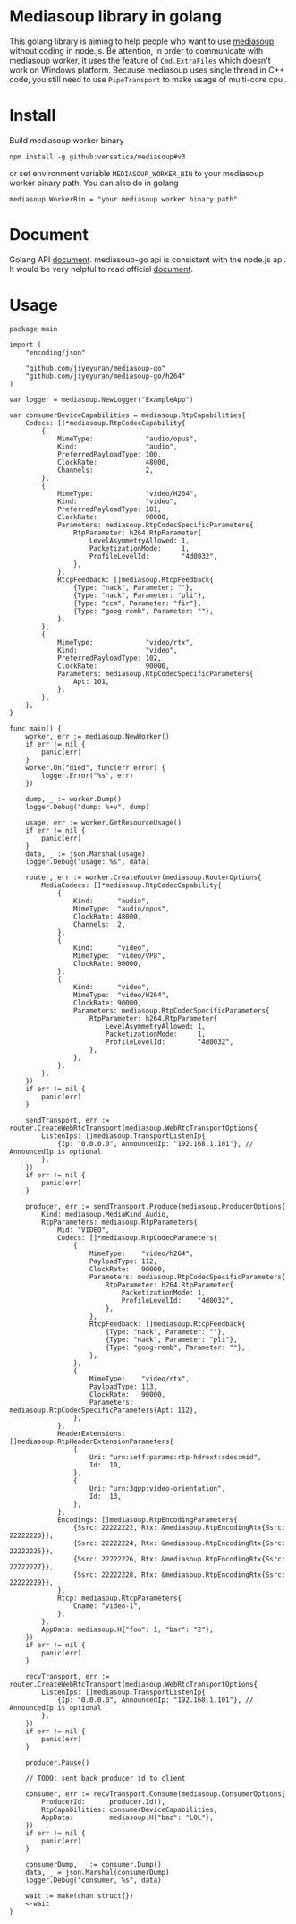 # Mediasoup library in golang
This golang library is aiming to help people who want to use [mediasoup](https://github.com/versatica/mediasoup) without coding in node.js. Be attention, in order to communicate with mediasoup worker, it uses the feature of `Cmd.ExtraFiles` which doesn't work on Windows platform. Because mediasoup uses single thread in C++ code, you still need to use `PipeTransport` to make usage of multi-core cpu .
# Install
Build mediasoup worker binary
```
npm install -g github:versatica/mediasoup#v3
```
or set environment variable `MEDIASOUP_WORKER_BIN` to your mediasoup worker binary path. You can also do in golang
```
mediasoup.WorkerBin = "your mediasoup worker binary path"
```

# Document
Golang API [document](https://pkg.go.dev/github.com/jiyeyuran/mediasoup-go). mediasoup-go api is consistent with the node.js api. It would be very helpful to read official [document](https://mediasoup.org/documentation/v3/mediasoup/api/).
# Usage
```
package main

import (
	"encoding/json"

	"github.com/jiyeyuran/mediasoup-go"
	"github.com/jiyeyuran/mediasoup-go/h264"
)

var logger = mediasoup.NewLogger("ExampleApp")

var consumerDeviceCapabilities = mediasoup.RtpCapabilities{
	Codecs: []*mediasoup.RtpCodecCapability{
		{
			MimeType:             "audio/opus",
			Kind:                 "audio",
			PreferredPayloadType: 100,
			ClockRate:            48000,
			Channels:             2,
		},
		{
			MimeType:             "video/H264",
			Kind:                 "video",
			PreferredPayloadType: 101,
			ClockRate:            90000,
			Parameters: mediasoup.RtpCodecSpecificParameters{
				RtpParameter: h264.RtpParameter{
					LevelAsymmetryAllowed: 1,
					PacketizationMode:     1,
					ProfileLevelId:        "4d0032",
				},
			},
			RtcpFeedback: []mediasoup.RtcpFeedback{
				{Type: "nack", Parameter: ""},
				{Type: "nack", Parameter: "pli"},
				{Type: "ccm", Parameter: "fir"},
				{Type: "goog-remb", Parameter: ""},
			},
		},
		{
			MimeType:             "video/rtx",
			Kind:                 "video",
			PreferredPayloadType: 102,
			ClockRate:            90000,
			Parameters: mediasoup.RtpCodecSpecificParameters{
				Apt: 101,
			},
		},
	},
}

func main() {
	worker, err := mediasoup.NewWorker()
	if err != nil {
		panic(err)
	}
	worker.On("died", func(err error) {
		logger.Error("%s", err)
	})

	dump, _ := worker.Dump()
	logger.Debug("dump: %+v", dump)

	usage, err := worker.GetResourceUsage()
	if err != nil {
		panic(err)
	}
	data, _ := json.Marshal(usage)
	logger.Debug("usage: %s", data)

	router, err := worker.CreateRouter(mediasoup.RouterOptions{
		MediaCodecs: []*mediasoup.RtpCodecCapability{
			{
				Kind:      "audio",
				MimeType:  "audio/opus",
				ClockRate: 48000,
				Channels:  2,
			},
			{
				Kind:      "video",
				MimeType:  "video/VP8",
				ClockRate: 90000,
			},
			{
				Kind:      "video",
				MimeType:  "video/H264",
				ClockRate: 90000,
				Parameters: mediasoup.RtpCodecSpecificParameters{
					RtpParameter: h264.RtpParameter{
						LevelAsymmetryAllowed: 1,
						PacketizationMode:     1,
						ProfileLevelId:        "4d0032",
					},
				},
			},
		},
	})
	if err != nil {
		panic(err)
	}

	sendTransport, err := router.CreateWebRtcTransport(mediasoup.WebRtcTransportOptions{
		ListenIps: []mediasoup.TransportListenIp{
			{Ip: "0.0.0.0", AnnouncedIp: "192.168.1.101"}, // AnnouncedIp is optional
		},
	})
	if err != nil {
		panic(err)
	}

	producer, err := sendTransport.Produce(mediasoup.ProducerOptions{
		Kind: mediasoup.MediaKind_Audio,
		RtpParameters: mediasoup.RtpParameters{
			Mid: "VIDEO",
			Codecs: []*mediasoup.RtpCodecParameters{
				{
					MimeType:    "video/h264",
					PayloadType: 112,
					ClockRate:   90000,
					Parameters: mediasoup.RtpCodecSpecificParameters{
						RtpParameter: h264.RtpParameter{
							PacketizationMode: 1,
							ProfileLevelId:    "4d0032",
						},
					},
					RtcpFeedback: []mediasoup.RtcpFeedback{
						{Type: "nack", Parameter: ""},
						{Type: "nack", Parameter: "pli"},
						{Type: "goog-remb", Parameter: ""},
					},
				},
				{
					MimeType:    "video/rtx",
					PayloadType: 113,
					ClockRate:   90000,
					Parameters:  mediasoup.RtpCodecSpecificParameters{Apt: 112},
				},
			},
			HeaderExtensions: []mediasoup.RtpHeaderExtensionParameters{
				{
					Uri: "urn:ietf:params:rtp-hdrext:sdes:mid",
					Id:  10,
				},
				{
					Uri: "urn:3gpp:video-orientation",
					Id:  13,
				},
			},
			Encodings: []mediasoup.RtpEncodingParameters{
				{Ssrc: 22222222, Rtx: &mediasoup.RtpEncodingRtx{Ssrc: 22222223}},
				{Ssrc: 22222224, Rtx: &mediasoup.RtpEncodingRtx{Ssrc: 22222225}},
				{Ssrc: 22222226, Rtx: &mediasoup.RtpEncodingRtx{Ssrc: 22222227}},
				{Ssrc: 22222228, Rtx: &mediasoup.RtpEncodingRtx{Ssrc: 22222229}},
			},
			Rtcp: mediasoup.RtcpParameters{
				Cname: "video-1",
			},
		},
		AppData: mediasoup.H{"foo": 1, "bar": "2"},
	})
	if err != nil {
		panic(err)
	}

	recvTransport, err := router.CreateWebRtcTransport(mediasoup.WebRtcTransportOptions{
		ListenIps: []mediasoup.TransportListenIp{
			{Ip: "0.0.0.0", AnnouncedIp: "192.168.1.101"}, // AnnouncedIp is optional
		},
	})
	if err != nil {
		panic(err)
	}

	producer.Pause()

	// TODO: sent back producer id to client

	consumer, err := recvTransport.Consume(mediasoup.ConsumerOptions{
		ProducerId:      producer.Id(),
		RtpCapabilities: consumerDeviceCapabilities,
		AppData:         mediasoup.H{"baz": "LOL"},
	})
	if err != nil {
		panic(err)
	}

	consumerDump, _ := consumer.Dump()
	data, _ = json.Marshal(consumerDump)
	logger.Debug("consumer, %s", data)

	wait := make(chan struct{})
	<-wait
}
```
